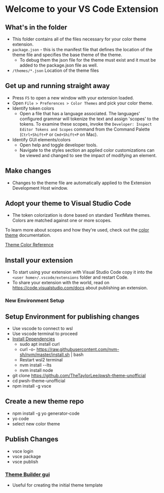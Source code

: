 # Welcome to your VS Code Extension

## What's in the folder

* This folder contains all of the files necessary for your color theme extension.
* `package.json` - this is the manifest file that defines the location of the theme file and specifies the base theme of the theme.
    * To debug them the json file for the theme must exist and it must be added to the package.json file as well.
* `/themes/*.json` Location of the theme files

## Get up and running straight away

* Press `F5` to open a new window with your extension loaded.
* Open `File > Preferences > Color Themes` and pick your color theme.
* Identify token colors
    * Open a file that has a language associated. The languages' configured grammar will tokenize the text and assign 'scopes' to the tokens. To examine these scopes, invoke the `Developer: Inspect Editor Tokens and Scopes` command from the Command Palette (`Ctrl+Shift+P` or `Cmd+Shift+P` on Mac).
* Identify GUI elements/colors
    * Open help and toggle developer tools.
    * Navigate to the styles section an applied color customizations can be viewed and changed to see the impact of modifying an element.

## Make changes

* Changes to the theme file are automatically applied to the Extension Development Host window.

## Adopt your theme to Visual Studio Code

* The token colorization is done based on standard TextMate themes. Colors are matched against one or more scopes.

To learn more about scopes and how they're used, check out the [color theme](https://code.visualstudio.com/api/extension-guides/color-theme) documentation.

[Theme Color Reference](https://code.visualstudio.com/api/references/theme-color)

## Install your extension

* To start using your extension with Visual Studio Code copy it into the `<user home>/.vscode/extensions` folder and restart Code.
* To share your extension with the world, read on https://code.visualstudio.com/docs about publishing an extension.

### New Environment Setup

## Setup Environment for publishing changes
- Use vscode to connect to wsl
- Use vscode terminal to proceed
- [Install Dependencies](https://learn.microsoft.com/en-us/windows/dev-environment/javascript/nodejs-on-wsl)
    - sudo apt install curl
    - curl -o- https://raw.githubusercontent.com/nvm-sh/nvm/master/install.sh | bash
    - Restart wsl2 terminal
    - nvm install --lts
    - nvm install node
- git clone https://github.com/TheTaylorLee/pwsh-theme-unofficial
- cd pwsh-theme-unofficial
- npm install -g vsce

## Create a new theme repo
- npm install -g yo generator-code
- yo code
- select new color theme

## Publish Changes
- vsce login <publishername>
- vsce package
- vsce publish

### [Theme Builder gui](https://themes.vscode.one/)
- Useful for creating the initial theme template